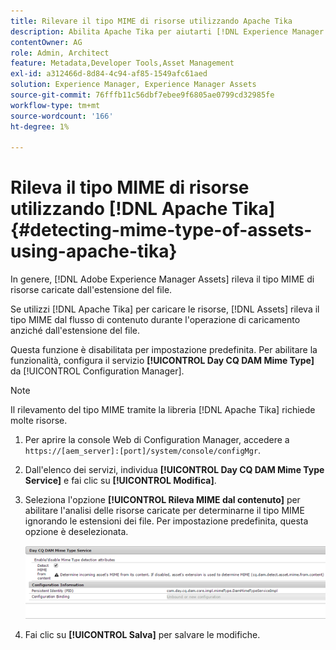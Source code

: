 ```yaml
---
title: Rilevare il tipo MIME di risorse utilizzando Apache Tika
description: Abilita Apache Tika per aiutarti [!DNL Experience Manager Assets] a rilevare il tipo MIME di risorse dal flusso di contenuto durante l'operazione di caricamento anziché l'estensione del file.
contentOwner: AG
role: Admin, Architect
feature: Metadata,Developer Tools,Asset Management
exl-id: a312466d-8d84-4c94-af85-1549afc61aed
solution: Experience Manager, Experience Manager Assets
source-git-commit: 76fffb11c56dbf7ebee9f6805ae0799cd32985fe
workflow-type: tm+mt
source-wordcount: '166'
ht-degree: 1%

---
```


# Rileva il tipo MIME di risorse utilizzando [!DNL Apache Tika] {#detecting-mime-type-of-assets-using-apache-tika}

In genere, [!DNL Adobe Experience Manager Assets] rileva il tipo MIME di risorse caricate dall&#39;estensione del file.

Se utilizzi [!DNL Apache Tika] per caricare le risorse, [!DNL Assets] rileva il tipo MIME dal flusso di contenuto durante l&#39;operazione di caricamento anziché dall&#39;estensione del file.

Questa funzione è disabilitata per impostazione predefinita. Per abilitare la funzionalità, configura il servizio **[!UICONTROL Day CQ DAM Mime Type]** da [!UICONTROL Configuration Manager].

>[!NOTE]
>
>Il rilevamento del tipo MIME tramite la libreria [!DNL Apache Tika] richiede molte risorse.

1. Per aprire la console Web di Configuration Manager, accedere a `https://[aem_server]:[port]/system/console/configMgr`.

1. Dall&#39;elenco dei servizi, individua **[!UICONTROL Day CQ DAM Mime Type Service]** e fai clic su **[!UICONTROL Modifica]**.

1. Seleziona l&#39;opzione **[!UICONTROL Rileva MIME dal contenuto]** per abilitare l&#39;analisi delle risorse caricate per determinarne il tipo MIME ignorando le estensioni dei file. Per impostazione predefinita, questa opzione è deselezionata.

   ![chlimage_1-333](assets/chlimage_1-333.png)

1. Fai clic su **[!UICONTROL Salva]** per salvare le modifiche.
